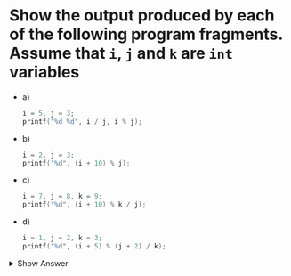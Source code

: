 # Show the output produced by each of the following program fragments. Assume that `i`, `j` and `k` are `int` variables

- a)

    ```c
    i = 5, j = 3;
    printf("%d %d", i / j, i % j);
    ```

- b)

    ```c
    i = 2, j = 3;
    printf("%d", (i + 10) % j);
    ```

- c)

    ```c
    i = 7, j = 8, k = 9;
    printf("%d", (i + 10) % k / j);
    ```

- d)

    ```c
    i = 1, j = 2, k = 3;
    printf("%d", (i + 5) % (j + 2) / k);
    ```

<details>
<summary>Show Answer</summary>

- a) `1 2`
- b) `0`
- c) `1`
- d) `0`

</details>
